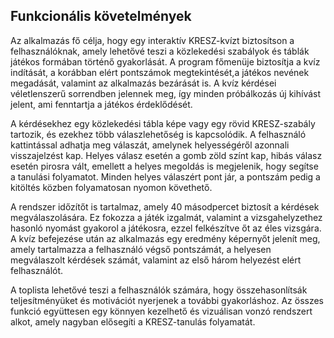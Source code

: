 
























## Funkcionális követelmények

Az alkalmazás fő célja, hogy egy interaktív KRESZ-kvízt biztosítson a felhasználóknak, amely lehetővé teszi a közlekedési szabályok és táblák játékos formában történő gyakorlását. A program főmenüje biztosítja a kvíz indítását, a korábban elért pontszámok megtekintését,a játékos nevének megadását, valamint az alkalmazás bezárását is. A kvíz kérdései véletlenszerű sorrendben jelennek meg, így minden próbálkozás új kihívást jelent, ami fenntartja a játékos érdeklődését.

A kérdésekhez egy közlekedési tábla képe vagy egy rövid KRESZ-szabály tartozik, és ezekhez több válaszlehetőség is kapcsolódik. A felhasználó kattintással adhatja meg válaszát, amelynek helyességéről azonnali visszajelzést kap. Helyes válasz esetén a gomb zöld színt kap, hibás válasz esetén pirosra vált, emellett a helyes megoldás is megjelenik, hogy segítse a tanulási folyamatot. Minden helyes válaszért pont jár, a pontszám pedig a kitöltés közben folyamatosan nyomon követhető.

A rendszer időzítőt is tartalmaz, amely 40 másodpercet biztosít a kérdések megválaszolására. Ez fokozza a játék izgalmát, valamint a vizsgahelyzethez hasonló nyomást gyakorol a játékosra, ezzel felkészítve őt az éles vizsgára. A kvíz befejezése után az alkalmazás egy eredmény képernyőt jelenít meg, amely tartalmazza a felhasználó végső pontszámát, a helyesen megválaszolt kérdések számát, valamint az első három helyezést elért felhasználót.

A toplista lehetővé teszi a felhasználók számára, hogy összehasonlítsák teljesítményüket és motivációt nyerjenek a további gyakorláshoz. Az összes funkció együttesen egy könnyen kezelhető és vizuálisan vonzó rendszert alkot, amely nagyban elősegíti a KRESZ-tanulás folyamatát.
